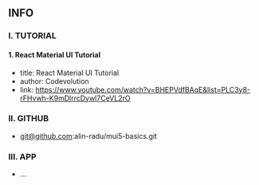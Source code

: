 ## INFO

### I. TUTORIAL

#### 1. React Material UI Tutorial

- title: React Material UI Tutorial
- author: Codevolution
- link: https://www.youtube.com/watch?v=BHEPVdfBAqE&list=PLC3y8-rFHvwh-K9mDlrrcDywl7CeVL2rO

### II. GITHUB

- git@github.com:alin-radu/mui5-basics.git

### III. APP

- ...
